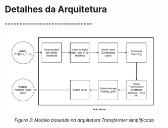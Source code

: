 # Detalhes da Arquitetura ##
==============================
<div align="center">
    <img src="projetos/FinancialDataSynthesis/Arquitetura_Blocos.png" alt="Arquitetura" title="Arquitetura" />
    <p><em>Figura 3: Modelo baseado na arquitetura Transformer simplificado</em></p>
</div>
